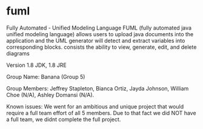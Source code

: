 # fuml
Fully Automated - Unified Modeling Language
FUML (fully automated java unified modeling language) allows users to upload java documents into the application and the UML generator will detect and extract variables into corresponding blocks. consists the ability to view, generate, edit, and delete diagrams

Version 1.8 JDK, 1.8 JRE

Group Name: Banana (Group 5)

Group Members:
 Jeffrey Stapleton,
 Bianca Ortiz,
 Jayda Johnson,
 William Choe (N/A),
 Ashley Domansi (N/A).



Known issues: We went for an ambitious and unique project that would require a full team effort of all 5 members. Due to that fact we did NOT have a full team, we didnt complete the full project. 
